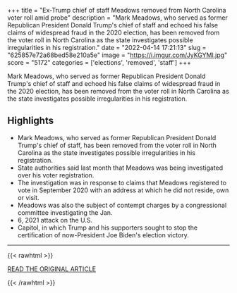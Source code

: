 +++
title = "Ex-Trump chief of staff Meadows removed from North Carolina voter roll amid probe"
description = "Mark Meadows, who served as former Republican President Donald Trump's chief of staff and echoed his false claims of widespread fraud in the 2020 election, has been removed from the voter roll in North Carolina as the state investigates possible irregularities in his registration."
date = "2022-04-14 17:21:13"
slug = "625857e72a68bed58e210a5e"
image = "https://i.imgur.com/JyKGYMl.jpg"
score = "5172"
categories = ['elections', 'removed', 'staff']
+++

Mark Meadows, who served as former Republican President Donald Trump's chief of staff and echoed his false claims of widespread fraud in the 2020 election, has been removed from the voter roll in North Carolina as the state investigates possible irregularities in his registration.

## Highlights

- Mark Meadows, who served as former Republican President Donald Trump's chief of staff, has been removed from the voter roll in North Carolina as the state investigates possible irregularities in his registration.
- State authorities said last month that Meadows was being investigated over his voter registration.
- The investigation was in response to claims that Meadows registered to vote in September 2020 with an address at which he did not reside, own or visit.
- Meadows was also the subject of contempt charges by a congressional committee investigating the Jan.
- 6, 2021 attack on the U.S.
- Capitol, in which Trump and his supporters sought to stop the certification of now-President Joe Biden's election victory.

---

{{< rawhtml >}}
  <p class="article-category">
    <a target="_blank" href="https://www.reuters.com/world/us/ex-trump-chief-staff-meadows-removed-north-carolina-voter-roll-amid-probe-2022-04-13/">READ THE ORIGINAL ARTICLE</a>
  </p>
{{< /rawhtml >}}
